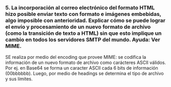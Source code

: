 ### 5. La incorporación al correo electrónico del formato HTML hizo posible enviar texto con formato e imágenes embebidas, algo imposible con anterioridad. Explicar cómo se puede lograr el envío y procesamiento de un nuevo formato de archivo (como la transición de texto a HTML) sin que esto implique un cambio en todos los servidores SMTP del mundo. Ayuda: Ver MIME.

SE realiza por medio del encoding que provee MIME: se codifica la información de un nuevo formato de archivo como carácteres ASCII válidos. Por ej. en Base64 se forma un caracter ASCII cada 6 bits de información (00bbbbbb). Luego, por medio de headings se determina el tipo de archivo y sus límites.